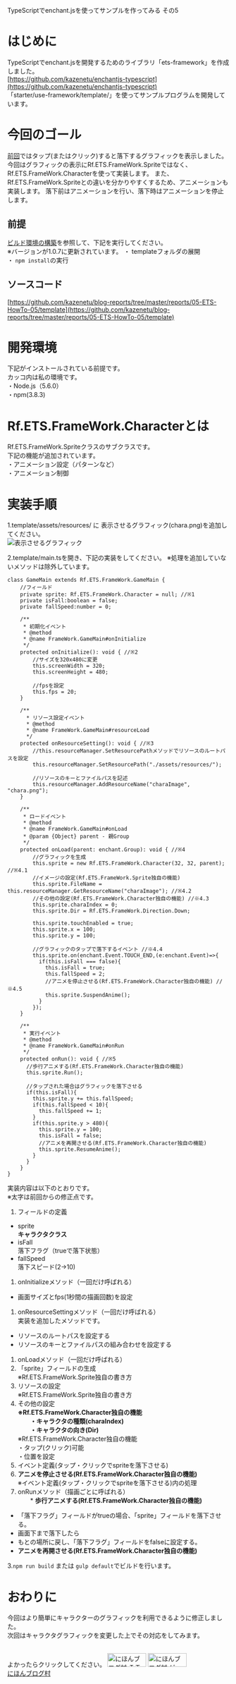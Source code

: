 TypeScriptでenchant.jsを使ってサンプルを作ってみる その5

# はじめに
TypeScriptでenchant.jsを開発するためのライブラリ「ets-framework」を作成しました。  
[https://github.com/kazenetu/enchantjs-typescript](https://github.com/kazenetu/enchantjs-typescript)  
「starter/use-framework/template/」を使ってサンプルプログラムを開発しています。

# 今回のゴール
[前回](http://kazenetu.exblog.jp/22908182/)ではタップ(またはクリック)すると落下するグラフィックを表示しました。
今回はグラフィックの表示にRf.ETS.FrameWork.Spriteではなく、Rf.ETS.FrameWork.Characterを使って実装します。
また、Rf.ETS.FrameWork.Spriteとの違いを分かりやすくするため、アニメーションも実装します。
落下前はアニメーションを行い、落下時はアニメーションを停止します。

##  前提
[ビルド環境の構築](http://kazenetu.exblog.jp/22812282/)を参照して、下記を実行してください。  
※バージョンが1.0.7に更新されています。
・ templateフォルダの展開  
・ ```npm install```の実行  

## ソースコード
[https://github.com/kazenetu/blog-reports/tree/master/reports/05-ETS-HowTo-05/template](https://github.com/kazenetu/blog-reports/tree/master/reports/05-ETS-HowTo-05/template)

# 開発環境
下記がインストールされている前提です。  
カッコ内は私の環境です。  
・Node.js（5.6.0）  
・npm(3.8.3)  

# Rf.ETS.FrameWork.Characterとは
Rf.ETS.FrameWork.Spriteクラスのサブクラスです。  
下記の機能が追加されています。  
・アニメーション設定（パターンなど）  
・アニメーション制御  

# 実装手順
1.template/assets/resources/ に 表示させるグラフィック(chara.png)を追加してください。  
![表示させるグラフィック](./template/assets/resources/chara.png)

2.template/main.tsを開き、下記の実装をしてください。
※処理を追加していないメソッドは除外しています。

``` typesctipt
class GameMain extends Rf.ETS.FrameWork.GameMain {
    //フィールド
    private sprite: Rf.ETS.FrameWork.Character = null; //※1
    private isFall:boolean = false;
    private fallSpeed:number = 0;

    /**
     * 初期化イベント
     * @method
     * @name FrameWork.GameMain#onInitialize
     */
    protected onInitialize(): void { //※2
        //サイズを320x480に変更
        this.screenWidth = 320;
        this.screenHeight = 480;

        //fpsを設定
        this.fps = 20;
    }

    /**
      * リソース設定イベント
      * @method
      * @name FrameWork.GameMain#resourceLoad
      */
    protected onResourceSetting(): void { //※3
        //this.resourceManager.SetResourcePathメソッドでリソースのルートパスを設定
        this.resourceManager.SetResourcePath("./assets/resources/");

        //リソースのキーとファイルパスを記述
        this.resourceManager.AddResourceName("charaImage", "chara.png");
    }

    /**
     * ロードイベント
     * @method
     * @name FrameWork.GameMain#onLoad
     * @param {Object} parent - 親Group
     */
    protected onLoad(parent: enchant.Group): void { //※4
        //グラフィックを生成
        this.sprite = new Rf.ETS.FrameWork.Character(32, 32, parent); //※4.1
        //イメージの設定(Rf.ETS.FrameWork.Sprite独自の機能)
        this.sprite.FileName = this.resourceManager.GetResourceName("charaImage"); //※4.2
        //その他の設定(Rf.ETS.FrameWork.Character独自の機能) //※4.3
        this.sprite.charaIndex = 0;
        this.sprite.Dir = Rf.ETS.FrameWork.Direction.Down;

        this.sprite.touchEnabled = true;
        this.sprite.x = 100;
        this.sprite.y = 100;

        //グラフィックのタップで落下するイベント //※4.4
        this.sprite.on(enchant.Event.TOUCH_END,(e:enchant.Event)=>{
          if(this.isFall === false){
            this.isFall = true;
            this.fallSpeed = 2;
            //アニメを停止させる(Rf.ETS.FrameWork.Character独自の機能) //※4.5
            this.sprite.SuspendAnime();
          }
        });
    }

    /**
     * 実行イベント
     * @method
     * @name FrameWork.GameMain#onRun
     */
    protected onRun(): void { //※5
      //歩行アニメする(Rf.ETS.FrameWork.Character独自の機能)
      this.sprite.Run();

      //タップされた場合はグラフィックを落下させる
      if(this.isFall){
        this.sprite.y += this.fallSpeed;
        if(this.fallSpeed < 10){
          this.fallSpeed += 1;
        }
        if(this.sprite.y > 480){
          this.sprite.y = 100;
          this.isFall = false;
          //アニメを再開させる(Rf.ETS.FrameWork.Character独自の機能)
          this.sprite.ResumeAnime();
        }
      }
    }
}
```

実装内容は以下のとおりです。  
※太字は前回からの修正点です。
1. フィールドの定義  
 * sprite  
   __キャラクタクラス__
 * isFall  
   落下フラグ（trueで落下状態）
 * fallSpeed  
   落下スピード(2->10)
1. onInitializeメソッド（一回だけ呼ばれる）  
 * 画面サイズとfps(1秒間の描画回数)を設定
1. onResourceSettingメソッド（一回だけ呼ばれる）  
実装を追加したメソッドです。  
 * リソースのルートパスを設定する
 * リソースのキーとファイルパスの組み合わせを設定する
1. onLoadメソッド（一回だけ呼ばれる）
 1. 「sprite」フィールドの生成  
 ※Rf.ETS.FrameWork.Sprite独自の書き方
 1. リソースの設定  
 ※Rf.ETS.FrameWork.Sprite独自の書き方
 1. その他の設定  
 __※Rf.ETS.FrameWork.Character独自の機能__  
　　__・キャラクタの種類(charaIndex)__  
　　__・キャラクタの向き(Dir)__  
 ※Rf.ETS.FrameWork.Character独自の機能  
  ・タップ(クリック)可能  
  ・位置を設定  
 1. イベント定義(タップ・クリックでspriteを落下させる)
 1. __アニメを停止させる(Rf.ETS.FrameWork.Character独自の機能)__  
 ※イベント定義(タップ・クリックでspriteを落下させる)内の処理
1. onRunメソッド（描画ごとに呼ばれる）  
　　* __歩行アニメする(Rf.ETS.FrameWork.Character独自の機能)__  
  * 「落下フラグ」フィールドがtrueの場合、「sprite」フィールドを落下させる。  
  * 画面下まで落下したら
   * もとの場所に戻し、「落下フラグ」フィールドをfalseに設定する。  
   * __アニメを再開させる(Rf.ETS.FrameWork.Character独自の機能)__

3.```npm run build``` または ```gulp default```でビルドを行います。

# おわりに
今回はより簡単にキャラクターのグラフィックを利用できるように修正しました。  
次回はキャラクタグラフィックを変更した上でその対応をしてみます。

<br>
よかったらクリックしてください。  
<a href="http://it.blogmura.com/"><img src="http://it.blogmura.com/img/it88_31.gif" width="88" height="31" border="0" alt="にほんブログ村 ＩＴ技術ブログへ" /></a>  
<a href="http://game.blogmura.com/game_work/"><img src="http://game.blogmura.com/game_work/img/game_work88_31.gif" width="88" height="31" border="0" alt="にほんブログ村 ゲームブログ ゲーム制作へ" /></a><br /><a href="http://game.blogmura.com/game_work/">にほんブログ村</a>
